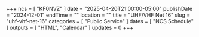 +++
ncs = [ "KF0NVZ" ]
date = "2025-04-20T21:00:00-05:00"
publishDate = "2024-12-01"
endTime = ""
location = ""
title = "UHF/VHF Net 16"
slug = "uhf-vhf-net-16"
categories = [ "Public Service" ]
dates = [ "NCS Schedule" ]
outputs = [ "HTML", "Calendar" ]
updates = 0
+++
